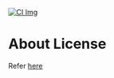 [![CI Img]][CI Link]

[CI Img]: https://circleci.com/gh/hiroaki-yamamoto/midas.svg?style=svg
[CI Link]: https://app.circleci.com/pipelines/github/hiroaki-yamamoto/midas

# About License
Refer [here](LICENSE.md)
